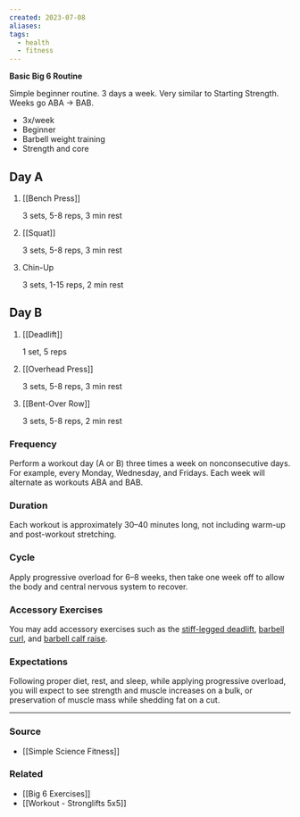 ```yaml
---
created: 2023-07-08
aliases: 
tags:
  - health
  - fitness
---
```

**Basic Big 6 Routine**

Simple beginner routine. 3 days a week. Very similar to Starting Strength. Weeks go ABA → BAB.

- 3x/week
- Beginner
- Barbell weight training
- Strength and core

## Day A

1. [[Bench Press]] 
    
    3 sets, 5-8 reps, 3 min rest
    
2. [[Squat]] 
    
    3 sets, 5-8 reps, 3 min rest
    
3. Chin-Up
    
    3 sets, 1-15 reps, 2 min rest

## Day B

1. [[Deadlift]] 
    
    1 set, 5 reps
    
2. [[Overhead Press]] 
    
    3 sets, 5-8 reps, 3 min rest
    
3. [[Bent-Over Row]] 
    
    3 sets, 5-8 reps, 2 min rest

### Frequency

Perform a workout day (A or B) three times a week on nonconsecutive days. For example, every Monday, Wednesday, and Fridays. Each week will alternate as workouts ABA and BAB.

### Duration

Each workout is approximately 30–40 minutes long, not including warm-up and post-workout stretching.

### Cycle

Apply progressive overload for 6–8 weeks, then take one week off to allow the body and central nervous system to recover.

### Accessory Exercises

You may add accessory exercises such as the [stiff-legged deadlift](http://www.exrx.net/WeightExercises/ErectorSpinae/BBStiffLegDeadlift.html), [barbell curl](http://www.exrx.net/WeightExercises/Biceps/BBCurl.html), and [barbell calf raise](http://www.exrx.net/WeightExercises/Gastrocnemius/BBStandingCalfRaise.html).

### Expectations

Following proper diet, rest, and sleep, while applying progressive overload, you will expect to see strength and muscle increases on a bulk, or preservation of muscle mass while shedding fat on a cut.

---

### Source
- [[Simple Science Fitness]]

### Related
- [[Big 6 Exercises]]
- [[Workout - Stronglifts 5x5]]